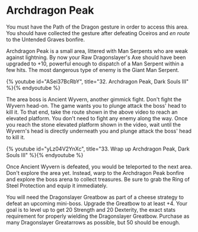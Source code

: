 # Archdragon Peak

You must have the Path of the Dragon gesture in order to access this area. You
should have collected the gesture after defeating Oceiros and _en route_ to the
Untended Graves bonfire.

Archdragon Peak is a small area, littered with Man Serpents who are weak against
lightning. By now your Raw Dragonslayer's Axe should have been upgraded to +10,
powerful enough to dispatch of a Man Serpent within a few hits. The most
dangerous type of enemy is the Giant Man Serpent.

{% youtube id="ASei37BcRbY", title="32. Archdragon Peak, Dark Souls III" %}{% endyoutube %}

The area boss is Ancient Wyvern, another gimmick fight. Don't fight the Wyvern
head-on. The game wants you to plunge attack the boss' head to kill it. To that
end, take the route shown in the above video to reach an elevated platform. You
don't need to fight any enemy along the way. Once you reach the stone elevated
platform shown in the video, wait until the Wyvern's head is directly underneath
you and plunge attack the boss' head to kill it.

{% youtube id="yLz04V2YnXc", title="33. Wrap up Archdragon Peak, Dark Souls III" %}{% endyoutube %}

Once Ancient Wyvern is defeated, you would be teleported to the next area. Don't
explore the area yet. Instead, warp to the Archdragon Peak bonfire and explore
the boss arena to collect treasures. Be sure to grab the Ring of Steel
Protection and equip it immediately.

You will need the Dragonslayer Greatbow as part of a cheese strategy to defeat
an upcoming mini-boss. Upgrade the Greatbow to at least +4. Your goal is to
level up to get 20 Strength and 20 Dexterity, the exact stats requirement for
properly wielding the Dragonslayer Greatbow. Purchase as many Dragonslayer
Greatarrows as possible, but 50 should be enough.
